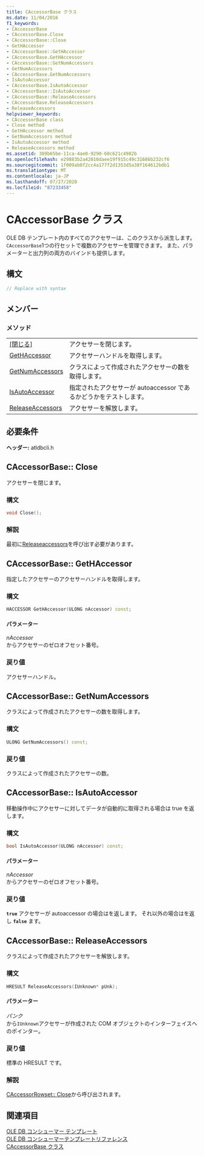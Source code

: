 ```yaml
---
title: CAccessorBase クラス
ms.date: 11/04/2016
f1_keywords:
- CAccessorBase
- CAccessorBase.Close
- CAccessorBase::Close
- GetHAccessor
- CAccessorBase::GetHAccessor
- CAccessorBase.GetHAccessor
- CAccessorBase::GetNumAccessors
- GetNumAccessors
- CAccessorBase.GetNumAccessors
- IsAutoAccessor
- CAccessorBase.IsAutoAccessor
- CAccessorBase::IsAutoAccessor
- CAccessorBase::ReleaseAccessors
- CAccessorBase.ReleaseAccessors
- ReleaseAccessors
helpviewer_keywords:
- CAccessorBase class
- Close method
- GetHAccessor method
- GetNumAccessors method
- IsAutoAccessor method
- ReleaseAccessors method
ms.assetid: 389b65be-11ca-4ae0-9290-60c621c4982b
ms.openlocfilehash: e29883b2a42010daee19f915c49c31686b232cf6
ms.sourcegitcommit: 1f009ab0f2cc4a177f2d1353d5a38f164612bdb1
ms.translationtype: MT
ms.contentlocale: ja-JP
ms.lasthandoff: 07/27/2020
ms.locfileid: "87233458"
---
```

# <a name="caccessorbase-class"></a>CAccessorBase クラス

OLE DB テンプレート内のすべてのアクセサーは、このクラスから派生します。 `CAccessorBase`1つの行セットで複数のアクセサーを管理できます。 また、パラメーターと出力列の両方のバインドも提供します。

## <a name="syntax"></a>構文

```cpp
// Replace with syntax
```

## <a name="members"></a>メンバー

### <a name="methods"></a>メソッド

|||
|-|-|
|[[閉じる]](#close)|アクセサーを閉じます。|
|[GetHAccessor](#geth)|アクセサーハンドルを取得します。|
|[GetNumAccessors](#getnum)|クラスによって作成されたアクセサーの数を取得します。|
|[IsAutoAccessor](#isauto)|指定されたアクセサーが autoaccessor であるかどうかをテストします。|
|[ReleaseAccessors](#release)|アクセサーを解放します。|

## <a name="requirements"></a>必要条件

**ヘッダー:** atldbcli.h

## <a name="caccessorbaseclose"></a><a name="close"></a>CAccessorBase:: Close

アクセサーを閉じます。

### <a name="syntax"></a>構文

```cpp
void Close();
```

### <a name="remarks"></a>解説

最初に[Releaseaccessors](../../data/oledb/caccessorbase-releaseaccessors.md)を呼び出す必要があります。

## <a name="caccessorbasegethaccessor"></a><a name="geth"></a>CAccessorBase:: GetHAccessor

指定したアクセサーのアクセサーハンドルを取得します。

### <a name="syntax"></a>構文

```cpp
HACCESSOR GetHAccessor(ULONG nAccessor) const;
```

#### <a name="parameters"></a>パラメーター

*nAccessor*<br/>
からアクセサーのゼロオフセット番号。

### <a name="return-value"></a>戻り値

アクセサーハンドル。

## <a name="caccessorbasegetnumaccessors"></a><a name="getnum"></a>CAccessorBase:: GetNumAccessors

クラスによって作成されたアクセサーの数を取得します。

### <a name="syntax"></a>構文

```cpp
ULONG GetNumAccessors() const;
```

### <a name="return-value"></a>戻り値

クラスによって作成されたアクセサーの数。

## <a name="caccessorbaseisautoaccessor"></a><a name="isauto"></a>CAccessorBase:: IsAutoAccessor

移動操作中にアクセサーに対してデータが自動的に取得される場合は true を返します。

### <a name="syntax"></a>構文

```cpp
bool IsAutoAccessor(ULONG nAccessor) const;
```

#### <a name="parameters"></a>パラメーター

*nAccessor*<br/>
からアクセサーのゼロオフセット番号。

### <a name="return-value"></a>戻り値

**`true`** アクセサーが autoaccessor の場合はを返します。 それ以外の場合はを返し **`false`** ます。

## <a name="caccessorbasereleaseaccessors"></a><a name="release"></a>CAccessorBase:: ReleaseAccessors

クラスによって作成されたアクセサーを解放します。

### <a name="syntax"></a>構文

```cpp
HRESULT ReleaseAccessors(IUnknown* pUnk);
```

#### <a name="parameters"></a>パラメーター

*パンク*<br/>
から`IUnknown`アクセサーが作成された COM オブジェクトのインターフェイスへのポインター。

### <a name="return-value"></a>戻り値

標準の HRESULT です。

### <a name="remarks"></a>解説

[CAccessorRowset:: Close](../../data/oledb/caccessorrowset-close.md)から呼び出されます。

## <a name="see-also"></a>関連項目

[OLE DB コンシューマー テンプレート](../../data/oledb/ole-db-consumer-templates-cpp.md)<br/>
[OLE DB コンシューマーテンプレートリファレンス](../../data/oledb/ole-db-consumer-templates-reference.md)<br/>
[CAccessorBase クラス](../../data/oledb/caccessorbase-class.md)
